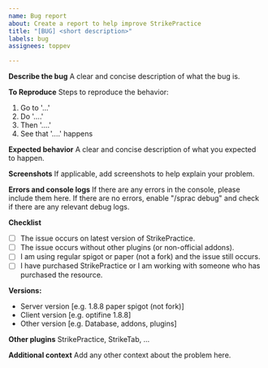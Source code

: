 ```yaml
---
name: Bug report
about: Create a report to help improve StrikePractice
title: "[BUG] <short description>"
labels: bug
assignees: toppev

---
```


**Describe the bug**
A clear and concise description of what the bug is.

**To Reproduce**
Steps to reproduce the behavior:
1. Go to '...'
2. Do '....'
3. Then '....'
4. See that '....' happens

**Expected behavior**
A clear and concise description of what you expected to happen.

**Screenshots**
If applicable, add screenshots to help explain your problem.

**Errors and console logs**
If there are any errors in the console, please include them here.
If there are no errors, enable "/sprac debug" and check if there are any relevant debug logs.

**Checklist**
- [ ] The issue occurs on latest version of StrikePractice.
- [ ] The issue occurs without other plugins (or non-official addons).
- [ ] I am using regular spigot or paper (not a fork) and the issue still occurs.
- [ ] I have purchased StrikePractice or I am working with someone who has purchased the resource.

**Versions:**
 - Server version [e.g. 1.8.8 paper spigot (not fork)]
 - Client version [e.g. optifine 1.8.8]
 - Other version [e.g. Database, addons, plugins]

**Other plugins**
StrikePractice, StrikeTab, ...

**Additional context**
Add any other context about the problem here.
